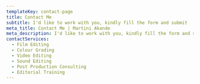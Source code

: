 ```yaml
---
templateKey: contact-page
title: Contact Me
subtitle: I'd like to work with you, kindly fill the form and submit
meta_title: Contact Me | Martini Akande
meta_description: I'd like to work with you, kindly fill the form and submit
contactServices:
  - Film Editing
  - Colour Grading
  - Video Editing
  - Sound Editing
  - Post Production Consulting
  - Editorial Training
---
```

